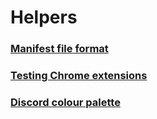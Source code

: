 # Helpers

### [Manifest file format](https://developer.chrome.com/docs/extensions/reference/manifest#popup-with-permissions)

### [Testing Chrome extensions](https://medium.com/@aabroo.jalil/how-to-test-a-chrome-extension-locally-step-by-step-guide-852e4622d4c7)

### [Discord colour palette](https://www.color-hex.com/color-palette/28549)

